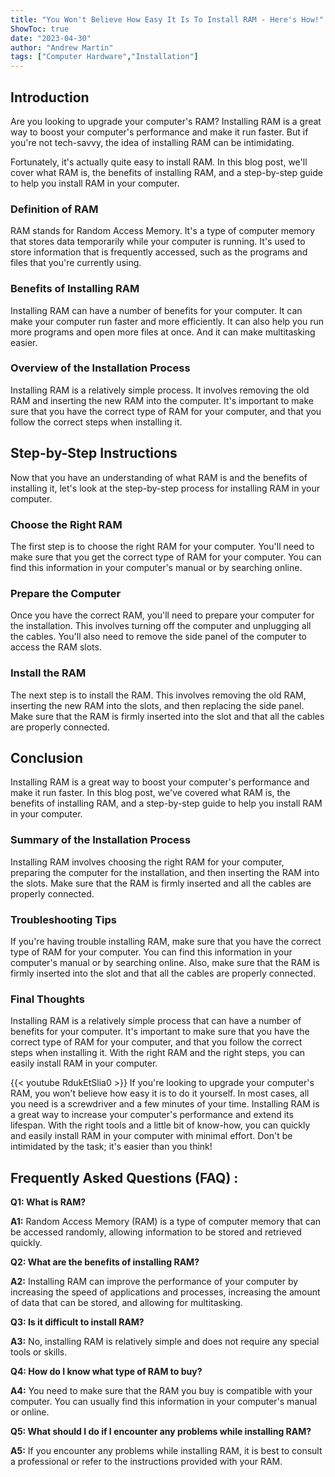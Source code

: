 ```yaml
---
title: "You Won't Believe How Easy It Is To Install RAM - Here's How!"
ShowToc: true 
date: "2023-04-30"
author: "Andrew Martin" 
tags: ["Computer Hardware","Installation"]
---
```

## Introduction

Are you looking to upgrade your computer's RAM? Installing RAM is a great way to boost your computer's performance and make it run faster. But if you're not tech-savvy, the idea of installing RAM can be intimidating. 

Fortunately, it's actually quite easy to install RAM. In this blog post, we'll cover what RAM is, the benefits of installing RAM, and a step-by-step guide to help you install RAM in your computer. 

### Definition of RAM

RAM stands for Random Access Memory. It's a type of computer memory that stores data temporarily while your computer is running. It's used to store information that is frequently accessed, such as the programs and files that you're currently using. 

### Benefits of Installing RAM

Installing RAM can have a number of benefits for your computer. It can make your computer run faster and more efficiently. It can also help you run more programs and open more files at once. And it can make multitasking easier. 

### Overview of the Installation Process

Installing RAM is a relatively simple process. It involves removing the old RAM and inserting the new RAM into the computer. It's important to make sure that you have the correct type of RAM for your computer, and that you follow the correct steps when installing it. 

## Step-by-Step Instructions

Now that you have an understanding of what RAM is and the benefits of installing it, let's look at the step-by-step process for installing RAM in your computer. 

### Choose the Right RAM

The first step is to choose the right RAM for your computer. You'll need to make sure that you get the correct type of RAM for your computer. You can find this information in your computer's manual or by searching online. 

### Prepare the Computer

Once you have the correct RAM, you'll need to prepare your computer for the installation. This involves turning off the computer and unplugging all the cables. You'll also need to remove the side panel of the computer to access the RAM slots. 

### Install the RAM

The next step is to install the RAM. This involves removing the old RAM, inserting the new RAM into the slots, and then replacing the side panel. Make sure that the RAM is firmly inserted into the slot and that all the cables are properly connected. 

## Conclusion

Installing RAM is a great way to boost your computer's performance and make it run faster. In this blog post, we've covered what RAM is, the benefits of installing RAM, and a step-by-step guide to help you install RAM in your computer. 

### Summary of the Installation Process

Installing RAM involves choosing the right RAM for your computer, preparing the computer for the installation, and then inserting the RAM into the slots. Make sure that the RAM is firmly inserted and all the cables are properly connected. 

### Troubleshooting Tips

If you're having trouble installing RAM, make sure that you have the correct type of RAM for your computer. You can find this information in your computer's manual or by searching online. Also, make sure that the RAM is firmly inserted into the slot and that all the cables are properly connected. 

### Final Thoughts

Installing RAM is a relatively simple process that can have a number of benefits for your computer. It's important to make sure that you have the correct type of RAM for your computer, and that you follow the correct steps when installing it. With the right RAM and the right steps, you can easily install RAM in your computer.

{{< youtube RdukEtSlia0 >}} 
If you're looking to upgrade your computer's RAM, you won't believe how easy it is to do it yourself. In most cases, all you need is a screwdriver and a few minutes of your time. Installing RAM is a great way to increase your computer's performance and extend its lifespan. With the right tools and a little bit of know-how, you can quickly and easily install RAM in your computer with minimal effort. Don't be intimidated by the task; it's easier than you think!

## Frequently Asked Questions (FAQ) :
**Q1: What is RAM?**

**A1:** Random Access Memory (RAM) is a type of computer memory that can be accessed randomly, allowing information to be stored and retrieved quickly.

**Q2: What are the benefits of installing RAM?**

**A2:** Installing RAM can improve the performance of your computer by increasing the speed of applications and processes, increasing the amount of data that can be stored, and allowing for multitasking.

**Q3: Is it difficult to install RAM?**

**A3:** No, installing RAM is relatively simple and does not require any special tools or skills.

**Q4: How do I know what type of RAM to buy?**

**A4:** You need to make sure that the RAM you buy is compatible with your computer. You can usually find this information in your computer's manual or online.

**Q5: What should I do if I encounter any problems while installing RAM?**

**A5:** If you encounter any problems while installing RAM, it is best to consult a professional or refer to the instructions provided with your RAM.





